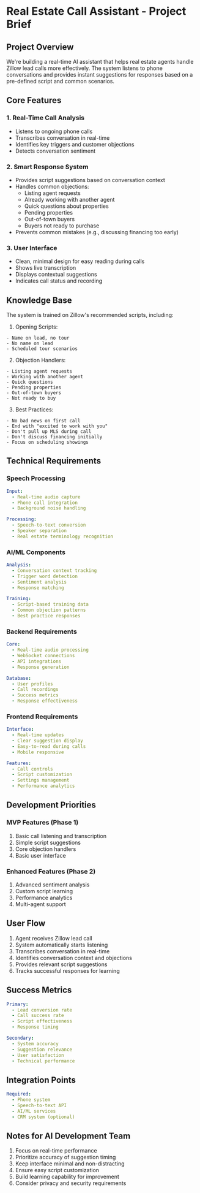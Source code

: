 # Real Estate Call Assistant - Project Brief

## Project Overview
We're building a real-time AI assistant that helps real estate agents handle Zillow lead calls more effectively. The system listens to phone conversations and provides instant suggestions for responses based on a pre-defined script and common scenarios.

## Core Features

### 1. Real-Time Call Analysis
- Listens to ongoing phone calls
- Transcribes conversation in real-time
- Identifies key triggers and customer objections
- Detects conversation sentiment

### 2. Smart Response System
- Provides script suggestions based on conversation context
- Handles common objections:
  * Listing agent requests
  * Already working with another agent
  * Quick questions about properties
  * Pending properties
  * Out-of-town buyers
  * Buyers not ready to purchase
- Prevents common mistakes (e.g., discussing financing too early)

### 3. User Interface
- Clean, minimal design for easy reading during calls
- Shows live transcription
- Displays contextual suggestions
- Indicates call status and recording

## Knowledge Base
The system is trained on Zillow's recommended scripts, including:

1. Opening Scripts:
```
- Name on lead, no tour
- No name on lead
- Scheduled tour scenarios
```

2. Objection Handlers:
```
- Listing agent requests
- Working with another agent
- Quick questions
- Pending properties
- Out-of-town buyers
- Not ready to buy
```

3. Best Practices:
```
- No bad news on first call
- End with "excited to work with you"
- Don't pull up MLS during call
- Don't discuss financing initially
- Focus on scheduling showings
```

## Technical Requirements

### Speech Processing
```yaml
Input:
  - Real-time audio capture
  - Phone call integration
  - Background noise handling

Processing:
  - Speech-to-text conversion
  - Speaker separation
  - Real estate terminology recognition
```

### AI/ML Components
```yaml
Analysis:
  - Conversation context tracking
  - Trigger word detection
  - Sentiment analysis
  - Response matching

Training:
  - Script-based training data
  - Common objection patterns
  - Best practice responses
```

### Backend Requirements
```yaml
Core:
  - Real-time audio processing
  - WebSocket connections
  - API integrations
  - Response generation

Database:
  - User profiles
  - Call recordings
  - Success metrics
  - Response effectiveness
```

### Frontend Requirements
```yaml
Interface:
  - Real-time updates
  - Clear suggestion display
  - Easy-to-read during calls
  - Mobile responsive

Features:
  - Call controls
  - Script customization
  - Settings management
  - Performance analytics
```

## Development Priorities

### MVP Features (Phase 1)
1. Basic call listening and transcription
2. Simple script suggestions
3. Core objection handlers
4. Basic user interface

### Enhanced Features (Phase 2)
1. Advanced sentiment analysis
2. Custom script learning
3. Performance analytics
4. Multi-agent support

## User Flow
1. Agent receives Zillow lead call
2. System automatically starts listening
3. Transcribes conversation in real-time
4. Identifies conversation context and objections
5. Provides relevant script suggestions
6. Tracks successful responses for learning

## Success Metrics
```yaml
Primary:
  - Lead conversion rate
  - Call success rate
  - Script effectiveness
  - Response timing

Secondary:
  - System accuracy
  - Suggestion relevance
  - User satisfaction
  - Technical performance
```

## Integration Points
```yaml
Required:
  - Phone system
  - Speech-to-text API
  - AI/ML services
  - CRM system (optional)
```

## Notes for AI Development Team
1. Focus on real-time performance
2. Prioritize accuracy of suggestion timing
3. Keep interface minimal and non-distracting
4. Ensure easy script customization
5. Build learning capability for improvement
6. Consider privacy and security requirements